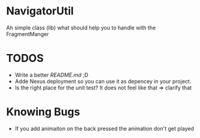 # NavigatorUtil
Ah simple class (lib) what should help you to handle with the FragmentManger


# TODOS
* Write a better *README.md* ;D
* Adde Nexus deployment so you can use it as depencey in your project.
* Is the right place for the unit test? It does not feel like that => clarify that 

# Knowing Bugs
* If you add animaiton on the back pressed the animation don't get played 
